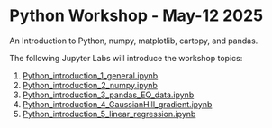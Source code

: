 # Python Workshop - May-12 2025

An Introduction to Python, numpy, matplotlib, cartopy, and pandas.

The following Jupyter Labs will introduce the workshop topics:

1. [Python_introduction_1_general.ipynb](https://github.com/UP-RS-ESP/Python_Workshop_May2025/blob/main/python_introduction/Python_introduction_1_general.ipynb)
2. [Python_introduction_2_numpy.ipynb](https://github.com/UP-RS-ESP/Python_Workshop_May2025/blob/main/python_introduction/Python_introduction_2_numpy.ipynb)
3. [Python_introduction_3_pandas_EQ_data.ipynb](https://github.com/UP-RS-ESP/Python_Workshop_May2025/blob/main/python_introduction/Python_introduction_3_pandas_EQ_data.ipynb)
4. [Python_introduction_4_GaussianHill_gradient.ipynb](https://github.com/UP-RS-ESP/Python_Workshop_May2025/blob/main/python_introduction/Python_introduction_4_GaussianHill_gradient.ipynb)
5. [Python_introduction_5_linear_regression.ipynb](https://github.com/UP-RS-ESP/Python_Workshop_May2025/blob/main/python_introduction/Python_introduction_5_linear_regression.ipynb)
